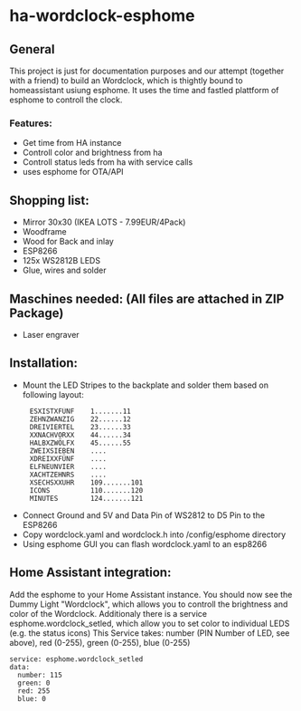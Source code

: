 # ha-wordclock-esphome
## General
This project is just for documentation purposes and our attempt (together with a friend) to build an Wordclock, which is thightly bound to homeassistant usiung esphome.
It uses the time and fastled plattform of esphome to controll the clock.
### Features:
- Get time from HA instance
- Controll color and brightness from ha
- Controll status leds from ha with service calls
- uses esphome for OTA/API

## Shopping list:
- Mirror 30x30 (IKEA LOTS - 7.99EUR/4Pack)
- Woodframe
- Wood for Back and inlay
- ESP8266
- 125x WS2812B LEDS
- Glue, wires and solder

## Maschines needed: (All files are attached in ZIP Package)
- Laser engraver

## Installation:
- Mount the LED Stripes to the backplate and solder them based on following layout:
```
     ESXISTXFÜNF    1.......11
     ZEHNZWANZIG    22......12
     DREIVIERTEL    23......33
     XXNACHVORXX    44......34
     HALBXZWÖLFX    45......55
     ZWEIXSIEBEN    ....
     XDREIXXFÜNF    ....
     ELFNEUNVIER    ....
     XACHTZEHNRS    ....
     XSECHSXXUHR    109.......101
     ICONS          110.......120
     MINUTES        124.......121
```
- Connect Ground and 5V and Data Pin of WS2812 to D5 Pin to the ESP8266
- Copy wordclock.yaml and wordclock.h into /config/esphome directory 
- Using esphome GUI you can flash wordclock.yaml to an esp8266

## Home Assistant integration:
Add the esphome to your Home Assistant instance.
You should now see the Dummy Light "Wordclock", which allows you to controll the brightness and color of the Wordclock.
Additionaly there is a service esphome.wordclock_setled, which allow you to set color to individual LEDS (e.g. the status icons)
This Service takes: number (PIN Number of LED, see above), red (0-255), green (0-255), blue (0-255)
```
service: esphome.wordclock_setled
data:
  number: 115
  green: 0
  red: 255
  blue: 0
```
